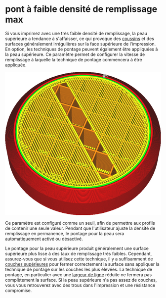 pont à faible densité de remplissage max
===

Si vous imprimez avec une très faible densité de remplissage, la peau supérieure a tendance à s'affaisser, ce qui provoque des [coussins](../troubleshooting/pillowing.md) et des surfaces généralement irrégulières sur la face supérieure de l'impression. En option, les techniques de pontage peuvent également être appliquées à la peau supérieure. Ce paramètre permet de configurer la vitesse de remplissage à laquelle la technique de pontage commencera à être appliquée.

![La peau forme un pont sur le remplissage](../../../articles/images/bridge_sparse_infill_max_density.png)

Ce paramètre est configuré comme un seuil, afin de permettre aux profils de contenir une seule valeur. Pendant que l'utilisateur ajuste la densité de remplissage en permanence, le pontage pour la peau sera automatiquement activé ou désactivé.

Le pontage pour la peau supérieure produit généralement une surface supérieure plus lisse à des taux de remplissage très faibles. Cependant, assurez-vous que si vous utilisez cette technique, il y a suffisamment de [couches supérieures](../shell/top_layers.md) pour fermer correctement la surface sans appliquer la technique de pontage sur les couches les plus élevées. La technique de pontage, en particulier avec une [largeur de ligne](./bridge_skin_material_flow_3.md) réduite ne fermera pas complètement la surface. Si la peau supérieure n'a pas assez de couches, vous vous retrouverez avec des trous dans l'impression et une résistance compromise.
